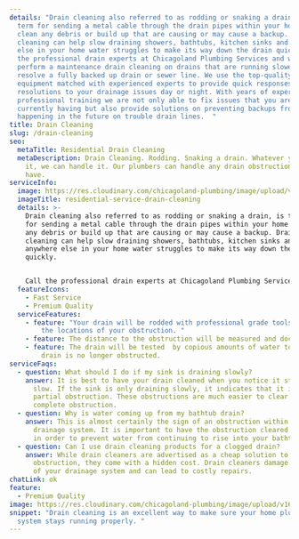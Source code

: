 ```yaml
---
details: "Drain cleaning also referred to as rodding or snaking a drain, is the
  term for sending a metal cable through the drain pipes within your home to
  clean any debris or build up that are causing or may cause a backup. Drain
  cleaning can help slow draining showers, bathtubs, kitchen sinks and anywhere
  else in your home water struggles to make its way down the drain quickly. Call
  the professional drain experts at Chicagoland Plumbing Services and we can
  perform a maintenance drain cleaning on drains that are running slower or
  resolve a fully backed up drain or sewer line. We use the top-quality
  equipment matched with experienced experts to provide quick responses and
  resolutions to your drainage issues day or night. With years of experience and
  professional training we are not only able to fix issues that you are
  currently having but also provide solutions on preventing backups from
  happening in the future on trouble drain lines.  "
title: Drain Cleaning
slug: /drain-cleaning
seo:
  metaTitle: Residential Drain Cleaning
  metaDescription: Drain Cleaning. Rodding. Snaking a drain. Whatever you may call
    it, we can handle it. Our plumbers can handle any drain obstructions you may
    have.
serviceInfo:
  image: https://res.cloudinary.com/chicagoland-plumbing/image/upload/v1614279880/residential-service-drain-cleaning.webp
  imageTitle: residential-service-drain-cleaning
  details: >-
    Drain cleaning also referred to as rodding or snaking a drain, is the term
    for sending a metal cable through the drain pipes within your home to clean
    any debris or build up that are causing or may cause a backup. Drain
    cleaning can help slow draining showers, bathtubs, kitchen sinks and
    anywhere else in your home water struggles to make its way down the drain
    quickly.


    Call the professional drain experts at Chicagoland Plumbing Services and we can perform a maintenance drain cleaning on drains that are running slower or resolve a fully backed up drain or sewer line. We use the top-quality equipment matched with experienced experts to provide quick responses and resolutions to your drainage issues day or night. With years of experience and professional training we are not only able to fix issues that you are currently having but also provide solutions on preventing backups from happening in the future on trouble drain lines.
  featureIcons:
    - Fast Service
    - Premium Quality
  serviceFeatures:
    - feature: "Your drain will be rodded with professional grade tools to identify
        the locations of your obstruction. "
    - feature: The distance to the obstruction will be measured and documented.
    - feature: The drain will be tested  by copious amounts of water to ensure the
        drain is no longer obstructed.
serviceFaqs:
  - question: What should I do if my sink is draining slowly?
    answer: It is best to have your drain cleaned when you notice it starting to
      slow. If the sink is only draining slowly, it indicates that it is a
      partial obstruction. These obstructions are much easier to clear than
      complete obstruction.
  - question: Why is water coming up from my bathtub drain?
    answer: This is almost certainly the sign of an obstruction within your home
      drainage system. It is important to have the obstruction cleared quickly
      in order to prevent water from continuing to rise into your bathtub.
  - question: Can I use drain cleaning products for a clogged drain?
    answer: While drain cleaners are advertised as a cheap solution to an
      obstruction, they come with a hidden cost. Drain cleaners damage the seals
      of your drainage system and can lead to costly repairs.
chatLink: ok
feature:
  - Premium Quality
image: https://res.cloudinary.com/chicagoland-plumbing/image/upload/v1614279880/residential-service-drain-cleaning.webp
snippet: "Drain cleaning is an excellent way to make sure your home plumbing
  system stays running properly. "
---
```


